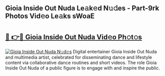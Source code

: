 ## Gioia Inside Out Nuda Le𝚊k𝚎d N𝚞𝚍es - Part-9rk Photos Vid𝚎o Le𝚊ks sWoaE

# <h2><a href="http://fbe50v.evod.top/?m=Gioia+Inside+Out+Nuda">🔗 👉🔴 Gioia Inside Out Nuda Vid𝚎o Ph𝚘t𝚘s</a></h2>

[![Gioia Inside Out Nuda N𝚞d𝚎s](https://i.imgur.com/8V9OHl7.gif)](http://fbe50v.evod.top/?m=Gioia+Inside+Out+Nuda)
Digital entertainer Gioia Inside Out Nuda and multimedia artist, celebrated for disseminating dance and lifestyle content via collaborative dance routines and short videos. The role Gioia Inside Out Nuda of a public figure is to engage with and inspire the public. 
